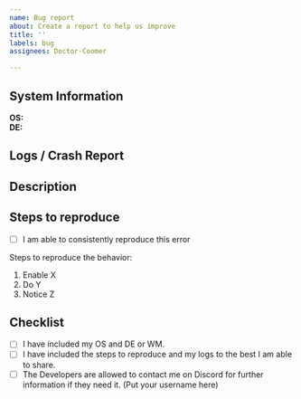 ```yaml
---
name: Bug report
about: Create a report to help us improve
title: ''
labels: bug
assignees: Doctor-Coomer

---
```


## System Information
**OS:**  
**DE:**  

## Logs / Crash Report  
<!-- E. g. copy and paste the output from your terminal. -->
<!-- You can delete this line if you don't have any logs or crash reports to give. -->

## Description  
<!-- Please provide a clear and concise description of what the bug is. -->

## Steps to reproduce  
- [ ] I am able to consistently reproduce this error
<!-- If you can consistently get this error, let us know how! If we can reproduce it, we can fix it. If we can't, then we're just shooting in the dark on whether or not we've fixed it! -->

Steps to reproduce the behavior:  
<!-- Example only, please delete these steps and enter your own. -->
1. Enable X
2. Do Y
3. Notice Z

## Checklist  
- [ ] I have included my OS and DE or WM.
- [ ] I have included the steps to reproduce and my logs to the best I am able to share.
- [ ] The Developers are allowed to contact me on Discord for further information if they need it. (Put your username here)
